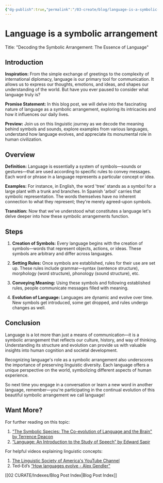 ```yaml
---
{"dg-publish":true,"permalink":"/03-create/blog/language-is-a-symbolic-arrangement/","tags":["language"]}
---
```


# Language is a symbolic arrangement

Title: "Decoding the Symbolic Arrangement: The Essence of Language"

## Introduction
**Inspiration:** From the simple exchange of greetings to the complexity of international diplomacy, language is our primary tool for communication. It allows us to express our thoughts, emotions, and ideas, and shapes our understanding of the world. But have you ever paused to consider what language truly is? 

**Promise Statement:** In this blog post, we will delve into the fascinating nature of language as a symbolic arrangement, exploring its intricacies and how it influences our daily lives. 

**Preview:** Join us on this linguistic journey as we decode the meaning behind symbols and sounds, explore examples from various languages, understand how language evolves, and appreciate its monumental role in human civilization.

## Overview
**Definition:** Language is essentially a system of symbols—sounds or gestures—that are used according to specific rules to convey messages. Each word or phrase in a language represents a particular concept or idea.

**Examples:** For instance, in English, the word 'tree' stands as a symbol for a large plant with a trunk and branches. In Spanish 'arbol' carries that symbolic representation. The words themselves have no inherent connection to what they represent; they're merely agreed-upon symbols.

**Transition:** Now that we've understood what constitutes a language let's delve deeper into how these symbolic arrangements function.

## Steps
1. **Creation of Symbols:** Every language begins with the creation of symbols—words that represent objects, actions, or ideas. These symbols are arbitrary and differ across languages.
   
2. **Setting Rules:** Once symbols are established, rules for their use are set up. These rules include grammar—syntax (sentence structure), morphology (word structure), phonology (sound structure), etc. 

3. **Conveying Meaning:** Using these symbols and following established rules, people communicate messages filled with meaning. 

4. **Evolution of Language:** Languages are dynamic and evolve over time. New symbols get introduced, some get dropped, and rules undergo changes as well.

## Conclusion
Language is a lot more than just a means of communication—it is a symbolic arrangement that reflects our culture, history, and way of thinking. Understanding its structure and evolution can provide us with valuable insights into human cognition and societal development.

Recognizing language's role as a symbolic arrangement also underscores the importance of preserving linguistic diversity. Each language offers a unique perspective on the world, symbolizing different aspects of human experience.

So next time you engage in a conversation or learn a new word in another language, remember—you're participating in the continual evolution of this beautiful symbolic arrangement we call language!

## Want More?
For further reading on this topic:

1. ["The Symbolic Species: The Co-evolution of Language and the Brain" by Terrence Deacon](https://www.amazon.com/Symbolic-Species-Co-Evolution-Language-Brain/dp/0393317544)
2. [“Language: An Introduction to the Study of Speech” by Edward Sapir](https://www.amazon.com/Language-Introduction-Study-Edward-Sapir/dp/0486437442)

For helpful videos explaining linguistic concepts:

1. [The Linguistic Society of America's YouTube Channel](https://www.youtube.com/user/LingSocAm)
2. Ted-Ed’s [“How languages evolve - Alex Gendler"](https://www.youtube.com/watch?v=iWDKsHm6gTA)






[[02 CURATE/Indexes/Blog Post Index\|Blog Post Index]]